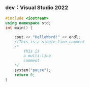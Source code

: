 ### dev：Visual Studio 2022
```C++
#include <iostream>
using namespace std;
int main() {

	cout << "HelloWord!" << endl;
	//This is a single line comment
	/*
		This is
		a multi-line
		comment
	*/
	system("pause");
	return 0;
}
```
